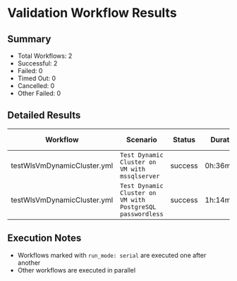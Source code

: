 # Validation Workflow Results

## Summary
- Total Workflows: 2
- Successful: 2
- Failed: 0
- Timed Out: 0
- Cancelled: 0
- Other Failed: 0

## Detailed Results

| Workflow | Scenario | Status | Duration | Run URL |
|----------|----------|---------|-----------|----------|
| testWlsVmDynamicCluster.yml | `Test Dynamic Cluster on VM with mssqlserver` | success | 0h:36m:56s | [View Run](https://github.com/azure-javaee/weblogic-azure/actions/runs/16772591766) |
| testWlsVmDynamicCluster.yml | `Test Dynamic Cluster on VM with PostgreSQL passwordless` | success | 1h:14m:39s | [View Run](https://github.com/azure-javaee/weblogic-azure/actions/runs/16773440084) |


## Execution Notes
- Workflows marked with `run_mode: serial` are executed one after another
- Other workflows are executed in parallel
